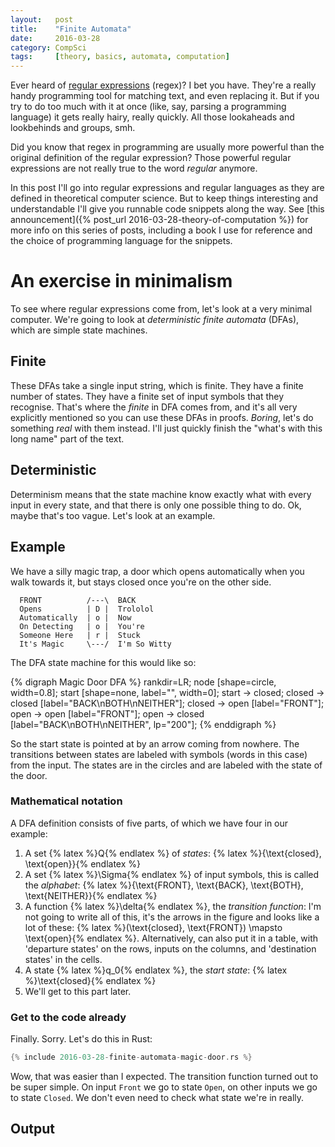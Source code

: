 ```yaml
---
layout:   post
title:    "Finite Automata"
date:     2016-03-28
category: CompSci
tags:     [theory, basics, automata, computation]
---
```


Ever heard of [regular expressions](http://www.regular-expressions.info/) (regex)? I bet you have. They're a really handy programming tool for matching text, and even replacing it. But if you try to do too much with it at once (like, say, parsing a programming language) it gets really hairy, really quickly. All those lookaheads and lookbehinds and groups, smh. 

Did you know that regex in programming are usually more powerful than the original definition of the regular expression? Those powerful regular expressions are not really true to the word *regular* anymore. 

In this post I'll go into regular expressions and regular languages as they are defined in theoretical computer science. But to keep things interesting and understandable I'll give you runnable code snippets along the way. See [this announcement]({% post_url 2016-03-28-theory-of-computation %}) for more info on this series of posts, including a book I use for reference and the choice of programming language for the snippets.

# An exercise in minimalism

To see where regular expressions come from, let's look at a very minimal computer. We're going to look at *deterministic finite automata* (DFAs), which are simple state machines. 

## Finite

These DFAs take a single input string, which is finite. They have a finite number of states. They have a finite set of input symbols that they recognise. That's where the *finite* in DFA comes from, and it's all very explicitly mentioned so you can use these DFAs in proofs. *Boring*, let's do something *real* with them instead. I'll just quickly finish the "what's with this long name" part of the text. 

## Deterministic

Determinism means that the state machine know exactly what with every input in every state, and that there is only one possible thing to do. Ok, maybe that's too vague. Let's look at an example.

## Example

We have a silly magic trap, a door which opens automatically when you walk towards it, but stays closed once you're on the other side. 

```
  FRONT          /---\  BACK        
  Opens          | D |  Trololol    
  Automatically  | o |  Now         
  On Detecting   | o |  You're      
  Someone Here   | r |  Stuck       
  It's Magic     \---/  I'm So Witty

```

The DFA state machine for this would like so:

{% digraph Magic Door DFA %}
rankdir=LR;
node [shape=circle, width=0.8];
start [shape=none, label="", width=0];
start -> closed;
closed -> closed [label="BACK\nBOTH\nNEITHER"];
closed -> open [label="FRONT"];
open -> open [label="FRONT"];
open -> closed [label="BACK\nBOTH\nNEITHER", lp="200"];
{% enddigraph %}

So the start state is pointed at by an arrow coming from nowhere. The transitions between states are labeled with symbols (words in this case) from the input. The states are in the circles and are labeled with the state of the door. 

### Mathematical notation

A DFA definition consists of five parts, of which we have four in our example:

1. A set {% latex %}Q{% endlatex %} of *states*:
  {% latex %}\{\text{closed}, \text{open}\}{% endlatex %}
2. A set {% latex %}\Sigma{% endlatex %} of input symbols, this is called the *alphabet*:
  {% latex %}\{\text{FRONT}, \text{BACK}, \text{BOTH}, \text{NEITHER}\}{% endlatex %}
3. A function {% latex %}\delta{% endlatex %}, the *transition function*:
  I'm not going to write all of this, it's the arrows in the figure and looks like a lot of these: {% latex %}(\text{closed}, \text{FRONT}) \mapsto \text{open}{% endlatex %}. Alternatively, can also put it in a table, with 'departure states' on the rows, inputs on the columns, and 'destination states' in the cells. 
4. A state {% latex %}q_0{% endlatex %}, the *start state*:
  {% latex %}\text{closed}{% endlatex %}
5. We'll get to this part later. 

### Get to the code already

Finally. Sorry. Let's do this in Rust:

```rust
{% include 2016-03-28-finite-automata-magic-door.rs %}
```

Wow, that was easier than I expected. The transition function turned out to be super simple. On input `Front` we go to state `Open`, on other inputs we go to state `Closed`. We don't even need to check what state we're in really. 

## Output


